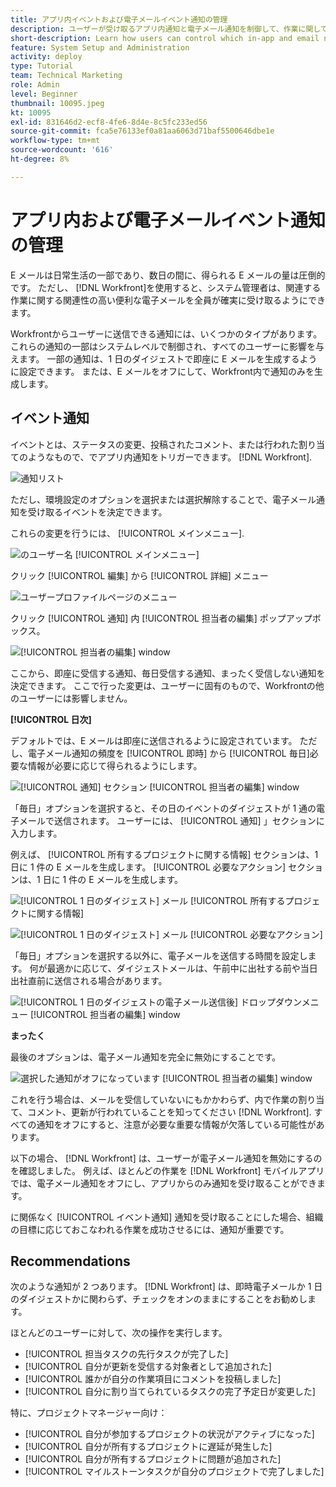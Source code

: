 ```yaml
---
title: アプリ内イベントおよび電子メールイベント通知の管理
description: ユーザーが受け取るアプリ内通知と電子メール通知を制御して、作業に関して関連性の高い有用な電子メールを受け取る方法を説明します。
short-description: Learn how users can control which in-app and email notifications they receive.
feature: System Setup and Administration
activity: deploy
type: Tutorial
team: Technical Marketing
role: Admin
level: Beginner
thumbnail: 10095.jpeg
kt: 10095
exl-id: 831646d2-ecf8-4fe6-8d4e-8c5fc233ed56
source-git-commit: fca5e76133ef0a81aa6063d71baf5500646dbe1e
workflow-type: tm+mt
source-wordcount: '616'
ht-degree: 8%

---
```


# アプリ内および電子メールイベント通知の管理

E メールは日常生活の一部であり、数日の間に、得られる E メールの量は圧倒的です。 ただし、 [!DNL Workfront]を使用すると、システム管理者は、関連する作業に関する関連性の高い便利な電子メールを全員が確実に受け取るようにできます。

Workfrontからユーザーに送信できる通知には、いくつかのタイプがあります。 これらの通知の一部はシステムレベルで制御され、すべてのユーザーに影響を与えます。 一部の通知は、1 日のダイジェストで即座に E メールを生成するように設定できます。 または、E メールをオフにして、Workfront内で通知のみを生成します。

## イベント通知

イベントとは、ステータスの変更、投稿されたコメント、または行われた割り当てのようなもので、でアプリ内通知をトリガーできます。 [!DNL Workfront].

![通知リスト](assets/admin-fund-user-notifications-01.png)

ただし、環境設定のオプションを選択または選択解除することで、電子メール通知を受け取るイベントを決定できます。

これらの変更を行うには、 [!UICONTROL メインメニュー].

![のユーザー名 [!UICONTROL メインメニュー]](assets/admin-fund-user-notifications-02.png)

クリック [!UICONTROL 編集] から [!UICONTROL 詳細] メニュー

![ユーザープロファイルページのメニュー](assets/admin-fund-user-notifications-03.png)

クリック [!UICONTROL 通知] 内 [!UICONTROL 担当者の編集] ポップアップボックス。

![[!UICONTROL 担当者の編集] window](assets/admin-fund-user-notifications-04.png)

ここから、即座に受信する通知、毎日受信する通知、まったく受信しない通知を決定できます。 ここで行った変更は、ユーザーに固有のもので、Workfrontの他のユーザーには影響しません。

**[!UICONTROL 日次]**

デフォルトでは、E メールは即座に送信されるように設定されています。 ただし、電子メール通知の頻度を [!UICONTROL 即時] から [!UICONTROL 毎日]必要な情報が必要に応じて得られるようにします。

![[!UICONTROL 通知] セクション [!UICONTROL 担当者の編集] window](assets/admin-fund-user-notifications-05.png)

「毎日」オプションを選択すると、その日のイベントのダイジェストが 1 通の電子メールで送信されます。 ユーザーには、 [!UICONTROL 通知] 」セクションに入力します。

例えば、 [!UICONTROL 所有するプロジェクトに関する情報] セクションは、1 日に 1 件の E メールを生成します。 [!UICONTROL 必要なアクション] セクションは、1 日に 1 件の E メールを生成します。

![[!UICONTROL 1 日のダイジェスト] メール [!UICONTROL 所有するプロジェクトに関する情報]](assets/admin-fund-user-notifications-06.png)

![[!UICONTROL 1 日のダイジェスト] メール [!UICONTROL 必要なアクション]](assets/admin-fund-user-notifications-07.png)

「毎日」オプションを選択する以外に、電子メールを送信する時間を設定します。 何が最適かに応じて、ダイジェストメールは、午前中に出社する前や当日出社直前に送信される場合があります。

![[!UICONTROL 1 日のダイジェストの電子メール送信後] ドロップダウンメニュー [!UICONTROL 担当者の編集] window](assets/admin-fund-user-notifications-08.png)

**まったく**

最後のオプションは、電子メール通知を完全に無効にすることです。

![選択した通知がオフになっています [!UICONTROL 担当者の編集] window](assets/admin-fund-user-notifications-09.png)

これを行う場合は、メールを受信していないにもかかわらず、内で作業の割り当て、コメント、更新が行われていることを知ってください [!DNL Workfront]. すべての通知をオフにすると、注意が必要な重要な情報が欠落している可能性があります。

以下の場合、 [!DNL Workfront] は、ユーザーが電子メール通知を無効にするのを確認しました。 例えば、ほとんどの作業を [!DNL Workfront] モバイルアプリでは、電子メール通知をオフにし、アプリからのみ通知を受け取ることができます。

に関係なく [!UICONTROL イベント通知] 通知を受け取ることにした場合、組織の目標に応じておこなわれる作業を成功させるには、通知が重要です。


## Recommendations

次のような通知が 2 つあります。 [!DNL Workfront] は、即時電子メールか 1 日のダイジェストかに関わらず、チェックをオンのままにすることをお勧めします。

ほとんどのユーザーに対して、次の操作を実行します。

* [!UICONTROL 担当タスクの先行タスクが完了した]
* [!UICONTROL 自分が更新を受信する対象者として追加された]
* [!UICONTROL 誰かが自分の作業項目にコメントを投稿しました]
* [!UICONTROL 自分に割り当てられているタスクの完了予定日が変更した]


特に、プロジェクトマネージャー向け：

* [!UICONTROL 自分が参加するプロジェクトの状況がアクティブになった]
* [!UICONTROL 自分が所有するプロジェクトに遅延が発生した]
* [!UICONTROL 自分が所有するプロジェクトに問題が追加された]
* [!UICONTROL マイルストーンタスクが自分のプロジェクトで完了しました]


<!---
learn more URLs
Email notifications
guide: manage your notifications
--->
